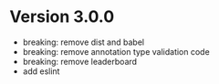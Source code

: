 Version 3.0.0
=============
* breaking: remove dist and babel
* breaking: remove annotation type validation code
* breaking: remove leaderboard
* add eslint
